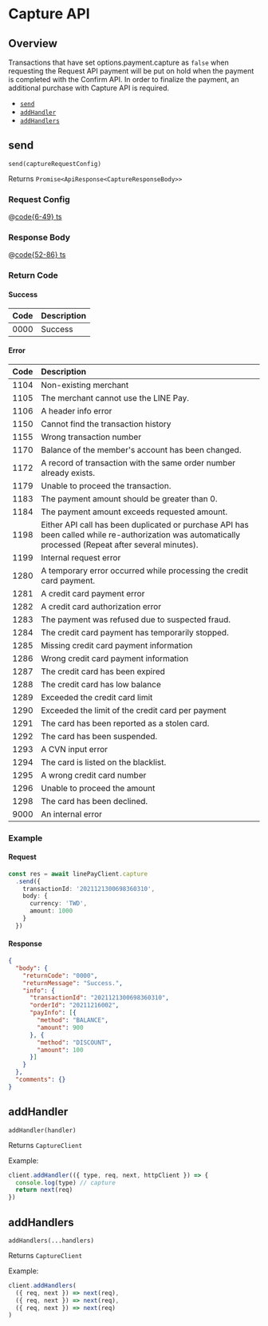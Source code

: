 # Capture API

## Overview

Transactions that have set options.payment.capture as `false` when requesting the Request API payment will be put on hold when the payment is completed with the Confirm API. In order to finalize the payment, an additional purchase with Capture API is required.

- [`send`](#send)
- [`addHandler`](#addhandler)
- [`addHandlers`](#addhandlers)

## send

```js:no-line-numbers
send(captureRequestConfig)
```

Returns `Promise<ApiResponse<CaptureResponseBody>>`
### Request Config

@[code{6-49} ts](@/line-pay-api/capture.ts)

### Response Body

@[code{52-86} ts](@/line-pay-api/capture.ts)

### Return Code

#### Success

Code | Description
:----:|:------------------------
0000 | Success


#### Error

Code | Description
:----:|:------------------------
1104 | Non-existing merchant
1105 | The merchant cannot use the LINE Pay.
1106 | A header info error
1150 | Cannot find the transaction history
1155 | Wrong transaction number
1170 | Balance of the member's account has been changed.
1172 | A record of transaction with the same order number already exists.
1179 | Unable to proceed the transaction.
1183 | The payment amount should be greater than 0.
1184 | The payment amount exceeds requested amount.
1198 | Either API call has been duplicated or purchase API has been called while re-authorization was automatically processed (Repeat after several minutes).
1199 | Internal request error
1280 | A temporary error occurred while processing the credit card payment.
1281 | A credit card payment error
1282 | A credit card authorization error
1283 | The payment was refused due to suspected fraud.
1284 | The credit card payment has temporarily stopped.
1285 | Missing credit card payment information
1286 | Wrong credit card payment information
1287 | The credit card has been expired
1288 | The credit card has low balance
1289 | Exceeded the credit card limit
1290 | Exceeded the limit of the credit card per payment
1291 | The card has been reported as a stolen card.
1292 | The card has been suspended.
1293 | A CVN input error
1294 | The card is listed on the blacklist.
1295 | A wrong credit card number
1296 | Unable to proceed the amount
1298 | The card has been declined.
9000 | An internal error

### Example

#### Request
```ts
const res = await linePayClient.capture
  .send({
    transactionId: '2021121300698360310',
    body: {
      currency: 'TWD',
      amount: 1000
    }
  })
```

#### Response
```json
{
  "body": {
    "returnCode": "0000",
    "returnMessage": "Success.",
    "info": {
      "transactionId": "2021121300698360310",
      "orderId": "20211216002",
      "payInfo": [{
        "method": "BALANCE",
        "amount": 900
      }, {
        "method": "DISCOUNT",
        "amount": 100
      }]
    }
  },
  "comments": {}
}
```

## addHandler

```js:no-line-numbers
addHandler(handler)
```

Returns `CaptureClient`

Example:
```js
client.addHandler(({ type, req, next, httpClient }) => {
  console.log(type) // capture
  return next(req)
})
```

## addHandlers

```js:no-line-numbers
addHandlers(...handlers)
```

Returns `CaptureClient`

Example:
```js
client.addHandlers(
  ({ req, next }) => next(req),
  ({ req, next }) => next(req),
  ({ req, next }) => next(req)
)
```
